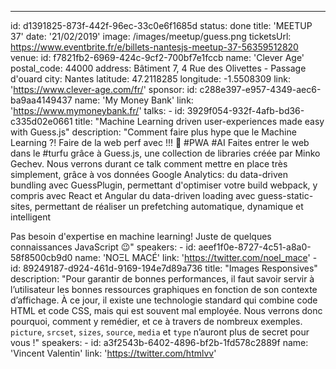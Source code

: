 ---
id: d1391825-873f-442f-96ec-33c0e6f1685d
status: done
title: 'MEETUP 37'
date: '21/02/2019'
image: /images/meetup/guess.png
ticketsUrl: https://www.eventbrite.fr/e/billets-nantesjs-meetup-37-56359512820
venue:
    id: f7821fb2-6969-424c-9cf2-700bf7e1fccb
    name: 'Clever Age'
    postal_code: 44000
    address: Bâtiment 7, 4 Rue des Olivettes - Passage d'ouard
    city: Nantes
    latitude: 47.2118285
    longitude: -1.5508309
    link: 'https://www.clever-age.com/fr/'
sponsor:
    id: c288e397-e957-4349-aec6-ba9aa4149437
    name: 'My Money Bank'
    link: 'https://www.mymoneybank.fr/'
talks:
    -
        id: 3929f054-932f-4afb-bd36-c335d02e0661
        title: "Machine Learning driven user-experiences made easy with Guess.js"
        description: "Comment faire plus hype que le Machine Learning ?! Faire de la web perf avec !!! 🤯 #PWA #AI
Faites entrer le web dans le #turfu grâce à Guess.js, une collection de libraries créée par Minko Gechev.
Nous verrons durant ce talk comment mettre en place très simplement, grâce à vos données Google Analytics:
du data-driven bundling avec GuessPlugin, permettant d'optimiser votre build webpack, y compris avec React et Angular
du data-driven loading avec guess-static-sites, permettant de réaliser un prefetching automatique, dynamique et intelligent

Pas besoin d'expertise en machine learning! Juste de quelques connaissances JavaScript 😉"
        speakers:
            -
                id: aeef1f0e-8727-4c51-a8a0-58f8500cb9d0
                name: 'NOΞL MACÉ'
                link: 'https://twitter.com/noel_mace'
    -
        id: 89249187-d924-461d-9169-194e7d89a736
        title: "Images Responsives"
        description: "Pour garantir de bonnes performances, il faut savoir servir à l’utilisateur les bonnes ressources graphiques en fonction de son contexte d’affichage. À ce jour, il existe une technologie standard qui combine code HTML et code CSS, mais qui est souvent mal employée. Nous verrons donc pourquoi, comment y remédier, et ce à travers de nombreux exemples.
`picture`, `srcset`, `sizes`, `source`, `media` et `type` n’auront plus de secret pour vous !"
        speakers:
            -
                id: a3f2543b-6402-4896-bf2b-1fd578c2889f
                name: 'Vincent Valentin'
                link: 'https://twitter.com/htmlvv'
